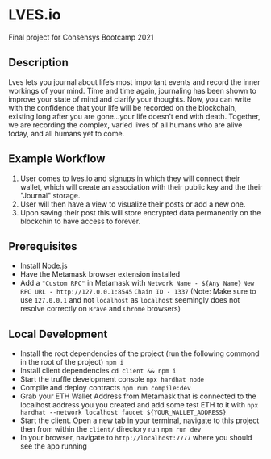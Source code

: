 # LVES.io
Final project for Consensys Bootcamp 2021

## Description
Lves lets you journal about life’s most important events and record the inner workings of your mind. Time and time again, journaling has been shown to improve your state of mind and clarify your thoughts. Now, you can write with the confidence that your life will be recorded on the blockchain, existing long after you are gone…your life doesn’t end with death. Together, we are recording the complex, varied lives of all humans who are alive today, and all humans yet to come.


## Example Workflow
1) User comes to lves.io and signups in which they will connect their wallet, which will create an association with their public key and the their "Journal" storage.
2) User will then have a view to visualize their posts or add a new one.
3) Upon saving their post this will store encrypted data permanently on the blockchin to have access to forever.

## Prerequisites
* Install Node.js
* Have the Metamask browser extension installed
* Add a `"Custom RPC"` in Metamask with `Network Name - ${Any Name}` `New RPC URL - http://127.0.0.1:8545` `Chain ID - 1337` (Note: Make sure to use `127.0.0.1` and not `localhost` as `localhost` seemingly does not resolve correctly on `Brave` and `Chrome` browsers)


## Local Development
* Install the root dependencies of the project (run the following commond in the root of the project) `npm i`
* Install client dependencies `cd client && npm i`
* Start the truffle development console `npx hardhat node`
* Compile and deploy contracts `npm run compile:dev`
* Grab your ETH Wallet Address from Metamask that is connected to the localhost address you you created and add some test ETH to it with `npx hardhat --network localhost faucet ${YOUR_WALLET_ADDRESS}`
* Start the client. Open a new tab in your terminal, navigate to this project then from within the `client/` directory run `npm run dev`
* In your browser, navigate to `http://localhost:7777` where you should see the app running
